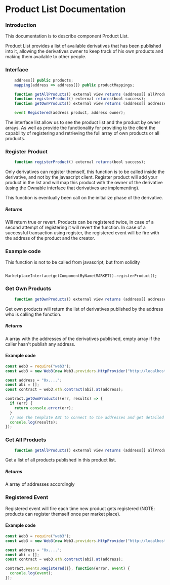 # Product List Documentation

### Introduction

This documentation is to describe component Product List.

Product List provides a list of available derivatives that has been published into it, allowing the derivatives owner to keep track of his own products
and making them available to other people.

### Interface

```javascript
    address[] public products;
    mapping(address => address[]) public productMappings;

    function getAllProducts() external view returns (address[] allProducts);
    function registerProduct() external returns(bool success);
    function getOwnProducts() external view returns (address[] addresses);

    event Registered(address product, address owner);
```

The interface list allow us to see the product list and the product by owner arrays. As well as provide the functionality for providing
to the client the capability of registering and retrieving the full array of own products or all products.

### Register Product

```javascript
    function registerProduct() external returns(bool success);
```

Only derivatives can register themself, this function is to be called inside the derivative, and not by the javascript client. Register product
will add your product in the list and will map this product with the owner of the derivative (using the Ownable interface that derivatives are implementing).

This function is eventually been call on the initialize phase of the derivative.

##### Returns

Will return true or revert.
Products can be registered twice, in case of a second attempt of registering it will revert the function.
In case of a successful transaction using register, the registered event will be fire with the address of the product and the creator.

### Example code

This function is not to be called from javascript, but from solidity

```solidity
        MarketplaceInterface(getComponentByName(MARKET)).registerProduct();
```

### Get Own Products

```javascript
    function getOwnProducts() external view returns (address[] addresses);
```

Get own products will return the list of derivatives published by the address who is calling the function.

##### Returns

A array with the addresses of the derivatives published, empty array if the caller hasn't publish any address.

#### Example code

```javascript
const Web3 = require("web3");
const web3 = new Web3(new Web3.providers.HttpProvider("http://localhost:8545"));

const address = "0x....";
const abi = [];
const contract = web3.eth.contract(abi).at(address);

contract.getOwnProducts((err, results) => {
  if (err) {
    return console.error(err);
  }
  // use the template ABI to connect to the addresses and get detailed information.
  console.log(results);
});
```

### Get All Products

```javascript
    function getAllProducts() external view returns (address[] allProducts);
```

Get a list of all products published in this product list.

##### Returns

A array of addresses accordingly

### Registered Event

Registered event will fire each time new product gets registered (NOTE: products can register themself once per market place).

#### Example code

```javascript
const Web3 = require("web3");
const web3 = new Web3(new Web3.providers.HttpProvider("http://localhost:8545"));

const address = "0x....";
const abi = [];
const contract = web3.eth.contract(abi).at(address);

contract.events.Registered({}, function(error, event) {
  console.log(event);
});
```
